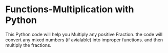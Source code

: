# Functions-Multiplication with Python
 This Python code will help you Multiply any positive Fraction. the code will convert any mixed numbers (if avialable) into improper functions. and then multiply the fractions.
